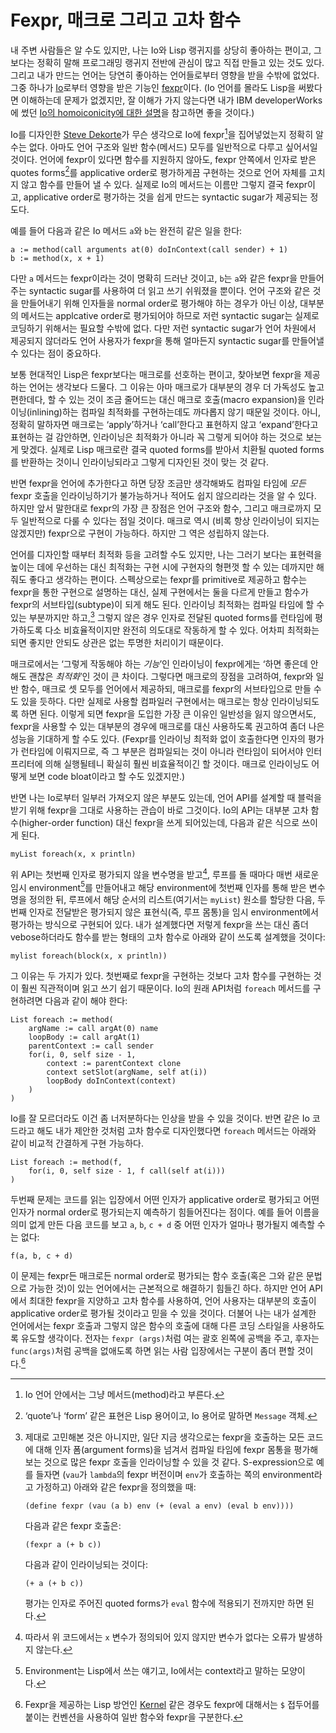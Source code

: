 Fexpr, 매크로 그리고 고차 함수
==============================

내 주변 사람들은 알 수도 있지만, 나는 Io와 Lisp 랭귀지를 상당히 좋아하는 편이고, 그보다는 정확히 말해 프로그래밍 랭귀지 전반에 관심이 많고 직접 만들고 있는 것도 있다. 그리고 내가 만드는 언어는 당연히 좋아하는 언어들로부터 영향을 받을 수밖에 없었다. 그중 하나가 [Io][]로부터 영향을 받은 기능인 [fexpr][]이다. (Io 언어를 몰라도 Lisp을 써봤다면 이해하는데 문제가 없겠지만, 잘 이해가 가지 않는다면 내가 IBM developerWorks에 썼던 [Io의 homoiconicity에 대한 설명][1]을 참고하면 좋을 것이다.)
 
Io를 디자인한 [Steve Dekorte][]가 무슨 생각으로 Io에 fexpr[^1]을 집어넣었는지 정확히 알 수는 없다. 아마도 언어 구조와 일반 함수(메서드) 모두를 일반적으로 다루고 싶어서일 것이다. 언어에 fexpr이 있다면 함수를 지원하지 않아도, fexpr 안쪽에서 인자로 받은 quotes forms[^2]를 applicative order로 평가하게끔 구현하는 것으로 언어 자체를 고치지 않고 함수를 만들어 낼 수 있다. 실제로 Io의 메서드는 이름만 그렇지 결국 fexpr이고, applicative order로 평가하는 것을 쉽게 만드는 syntactic sugar가 제공되는 정도다.
 
예를 들어 다음과 같은 Io 메서드 `a`와 `b`는 완전히 같은 일을 한다:
 
    a := method(call arguments at(0) doInContext(call sender) + 1)
    b := method(x, x + 1)
 
다만 `a` 메서드는 fexpr이라는 것이 명확히 드러난 것이고, `b`는 `a`와 같은 fexpr을 만들어주는 syntactic sugar를 사용하여 더 읽고 쓰기 쉬워졌을 뿐이다. 언어 구조와 같은 것을 만들어내기 위해 인자들을 normal order로 평가해야 하는 경우가 아닌 이상, 대부분의 메서드는 applcative order로 평가되어야 하므로 저런 syntactic sugar는 실제로 코딩하기 위해서는 필요할 수밖에 없다. 다만 저런 syntactic sugar가 언어 차원에서 제공되지 않더라도 언어 사용자가 fexpr을 통해 얼마든지 syntactic sugar를 만들어낼 수 있다는 점이 중요하다.
 
보통 현대적인 Lisp은 fexpr보다는 매크로를 선호하는 편이고, 찾아보면 fexpr을 제공하는 언어는 생각보다 드물다. 그 이유는 아마 매크로가 대부분의 경우 더 가독성도 높고 편한데다, 할 수 있는 것이 조금 줄어드는 대신 매크로 호출(macro expansion)을 인라이닝(inlining)하는 컴파일 최적화를 구현하는데도 까다롭지 않기 때문일 것이다. 아니, 정확히 말하자면 매크로는 ‘apply’하거나 ‘call’한다고 표현하지 않고 ‘expand’한다고 표현하는 걸 감안하면, 인라이닝은 최적화가 아니라 꼭 그렇게 되어야 하는 것으로 보는게 맞겠다. 실제로 Lisp 매크로란 결국 quoted forms를 받아서 치환될 quoted forms를 반환하는 것이니 인라이닝되라고 그렇게 디자인된 것이 맞는 것 같다.
 
반면 fexpr을 언어에 추가한다고 하면 당장 조금만 생각해봐도 컴파일 타임에 _모든_ fexpr 호출을 인라이닝하기가 불가능하거나 적어도 쉽지 않으리라는 것을 알 수 있다. 하지만 앞서 말한대로 fexpr의 가장 큰 장점은 언어 구조와 함수, 그리고 매크로까지 모두 일반적으로 다룰 수 있다는 점일 것이다. 매크로 역시 (비록 항상 인라이닝이 되지는 않겠지만) fexpr으로 구현이 가능하다. 하지만 그 역은 성립하지 않는다.
 
언어를 디자인할 때부터 최적화 등을 고려할 수도 있지만, 나는 그러기 보다는 표현력을 높이는 데에 우선하는 대신 최적화는 구현 시에 구현자의 형편껏 할 수 있는 데까지만 해줘도 좋다고 생각하는 편이다. 스펙상으로는 fexpr를 primitive로 제공하고 함수는 fexpr을 통한 구현으로 설명하는 대신, 실제 구현에서는 둘을 다르게 만들고 함수가 fexpr의 서브타입(subtype)이 되게 해도 된다. 인라이닝 최적화는 컴파일 타임에 할 수 있는 부분까지만 하고,[^3] 그렇지 않은 경우 인자로 전달된 quoted forms를 런타임에 평가하도록 다소 비효율적이지만 완전히 의도대로 작동하게 할 수 있다. 어차피 최적화는 되면 좋지만 안되도 상관은 없는 투명한 처리이기 때문이다.
 
매크로에서는 ‘그렇게 작동해야 하는 _기능_’인 인라이닝이 fexpr에게는 ‘하면 좋은데 안해도 괜찮은 _최적화_’인 것이 큰 차이다. 그렇다면 매크로의 장점을 고려하여, fexpr와 일반 함수, 매크로 셋 모두를 언어에서 제공하되, 매크로를 fexpr의 서브타입으로 만들 수도 있을 듯하다. 다만 실제로 사용할 컴파일러 구현에서는 매크로는 항상 인라이닝되도록 하면 된다. 이렇게 되면 fexpr을 도입한 가장 큰 이유인 일반성을 잃지 않으면서도, fexpr을 사용할 수 있는 대부분의 경우에 매크로를 대신 사용하도록 권고하여 좀더 나은 성능을 기대하게 할 수도 있다. (Fexpr를 인라이닝 최적화 없이 호출한다면 인자의 평가가 런타임에 이뤄지므로, 즉 그 부분은 컴파일되는 것이 아니라 런타임이 되어서야 인터프리터에 의해 실행될테니 확실히 훨씬 비효율적이긴 할 것이다. 매크로 인라이닝도 어떻게 보면 code bloat이라고 할 수도 있겠지만.)
 
반면 나는 Io로부터 일부러 가져오지 않은 부분도 있는데, 언어 API를 설계할 때 블럭을 받기 위해 fexpr을 그대로 사용하는 관습이 바로 그것이다. Io의 API는 대부분 고차 함수(higher-order function) 대신 fexpr을 쓰게 되어있는데, 다음과 같은 식으로 쓰이게 된다.
 
    myList foreach(x, x println)
 
위 API는 첫번째 인자로 평가되지 않을 변수명을 받고[^4], 루프를 돌 때마다 매번 새로운 임시 environment[^5]를 만들어내고 해당 environment에 첫번째 인자를 통해 받은 변수명을 정의한 뒤, 루프에서 해당 순서의 리스트(여기서는 `myList`) 원소를 할당한 다음, 두번째 인자로 전달받은 평가되지 않은 표현식(즉, 루프 몸통)을 임시 environment에서 평가하는 방식으로 구현되어 있다. 내가 설계했다면 저렇게 fexpr을 쓰는 대신 좀더 vebose하더라도 함수를 받는 형태의 고차 함수로 아래와 같이 쓰도록 설계했을 것이다:
 
    mylist foreach(block(x, x println))
 
그 이유는 두 가지가 있다. 첫번째로 fexpr을 구현하는 것보다 고차 함수를 구현하는 것이 훨씬 직관적이며 읽고 쓰기 쉽기 때문이다. Io의 원래 API처럼 `foreach` 메서드를 구현하려면 다음과 같이 해야 한다:
 
    List foreach := method(
        argName := call argAt(0) name
        loopBody := call argAt(1)
        parentContext := call sender
        for(i, 0, self size - 1,
            context := parentContext clone
            context setSlot(argName, self at(i))
            loopBody doInContext(context)
        )
    )
 
Io를 잘 모르더라도 이건 좀 너저분하다는 인상을 받을 수 있을 것이다. 반면 같은 Io 코드라고 해도 내가 제안한 것처럼 고차 함수로 디자인했다면 `foreach` 메서드는 아래와 같이 비교적 간결하게 구현 가능하다.
 
    List foreach := method(f,
        for(i, 0, self size - 1, f call(self at(i)))
    )
 
두번째 문제는 코드를 읽는 입장에서 어떤 인자가 applicative order로 평가되고 어떤 인자가 normal order로 평가되는지 예측하기 힘들어진다는 점이다. 예를 들어 이름을 의미 없게 만든 다음 코드를 보고 `a`, `b`, `c + d` 중 어떤 인자가 얼마나 평가될지 예측할 수는 없다:
 
    f(a, b, c + d)
 
이 문제는 fexpr든 매크로든 normal order로 평가되는 함수 호출(혹은 그와 같은 문법으로 가능한 것)이 있는 언어에서는 근본적으로 해결하기 힘들긴 하다. 하지만 언어 API에서 최대한 fexpr을 지양하고 고차 함수를 사용하여, 언어 사용자는 대부분의 호출이 applicative order로 평가될 것이라고 믿을 수 있을 것이다. 더불어 나는 내가 설계한 언어에서는 fexpr 호출과 그렇지 않은 함수의 호출에 대해 다른 코딩 스타일을 사용하도록 유도할 생각이다. 전자는 `fexpr (args)`처럼 여는 괄호 왼쪽에 공백을 주고, 후자는 `func(args)`처럼 공백을 없애도록 하면 읽는 사람 입장에서는 구분이 좀더 편할 것이다.[^6]
 
[^1]: Io 언어 안에서는 그냥 메서드(method)라고 부른다.
 
[^2]: ‘quote’나 ‘form’ 같은 표현은 Lisp 용어이고, Io 용어로  말하면 `Message` 객체.
 
[^3]: 제대로 고민해본 것은 아니지만, 일단 지금 생각으로는 fexpr을 호출하는 모든 코드에 대해 인자 폼(argument forms)을 넘겨서 컴파일 타임에 fexpr 몸통을 평가해보는 것으로 많은 fexpr 호출을 인라이닝할 수 있을 것 같다. S-expression으로 예를 들자면 (`vau`가 `lambda`의 fexpr 버전이며 `env`가 호출하는 쪽의 environment라고 가정하고) 아래와 같은 fexpr을 정의했을 때:
 
        (define fexpr (vau (a b) env (+ (eval a env) (eval b env))))
 
    다음과 같은 fexpr 호출은:
 
        (fexpr a (+ b c))
 
    다음과 같이 인라이닝되는 것이다:
 
        (+ a (+ b c))
 
    평가는 인자로 주어진 quoted forms가 `eval` 함수에 적용되기 전까지만 하면 된다.
 
[^4]: 따라서 위 코드에서는 `x` 변수가 정의되어 있지 않지만 변수가 없다는 오류가 발생하지 않는다.
 
[^5]: Environment는 Lisp에서 쓰는 얘기고, Io에서는 context라고 말하는 모양이다.
 
[^6]: Fexpr을 제공하는 Lisp 방언인 [Kernel][] 같은 경우도 fexpr에 대해서는 `$` 접두어를 붙이는 컨벤션을 사용하여 일반 함수와 fexpr을 구분한다.
 
[io]: http://www.iolanguage.com/
[fexpr]: https://blog.hongminhee.org/2010/10/12/fexpr/
[steve dekorte]: http://dekorte.com/
[kernel]: http://en.wikipedia.org/wiki/Kernel_(programming_language)
[1]: https://www.ibm.com/developerworks/mydeveloperworks/blogs/9e635b49-09e9-4c23-8999-a4d461aeace2/entry/220
 
